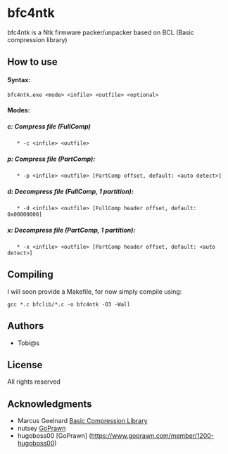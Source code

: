 # bfc4ntk

bfc4ntk is a Ntk firmware packer/unpacker based on BCL (Basic compression library)

## How to use
#### Syntax:

``bfc4ntk.exe <mode> <infile> <outfile> <optional>``


#### Modes:

##### c: Compress file (FullComp)
       * -c <infile> <outfile>
##### p: Compress file (PartComp):
       * -p <infile> <outfile> [PartComp offset, default: <auto detect>]
##### d: Decompress file (FullComp, 1 partition):
       * -d <infile> <outfile> [FullComp header offset, default: 0x00000000]
##### x: Decompress file (PartComp, 1 partition):
       * -x <infile> <outfile> [PartComp header offset, default: <auto detect>]
       
       
## Compiling

I will soon provide a Makefile, for now simply compile using:

```
gcc *.c bfclib/*.c -o bfc4ntk -O3 -Wall
```


## Authors

* Tobi@s


## License

All rights reserved

## Acknowledgments

* Marcus Geelnard [Basic Compression Library](http://bcl.comli.eu/)
* nutsey [GoPrawn](https://www.goprawn.com/member/3-nutsey)
* hugoboss00 [GoPrawn] (https://www.goprawn.com/member/1200-hugoboss00)